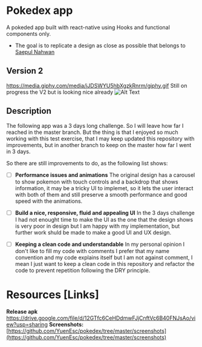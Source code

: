 
# Pokedex app
A pokeded app built with react-native using Hooks and functional components only.
 - The goal is to replicate a design as close as possible that belongs to  [Saepul Nahwan](https://dribbble.com/saepulnahwan23)
 
## Version 2
https://media.giphy.com/media/iJDSWYU5hbXgzkRnrm/giphy.gif
Still on progress the V2 but is looking nice already
![Alt Text](https://github.com/YuenEsc/react-native-pokedex)

## Description

The following app was a 3 days long challenge. So I will leave how far I reached in the master branch. But the thing is that I enjoyed so much working with this test exercise, that I may keep updated this repository with improvements, but in another branch to keep on the master how far I went in 3 days.

So there are still improvements to do, as the following list shows:

 - [ ] **Performance issues and animations** 
The original design has a carousel to show pokemon with touch controls and a backdrop that shows information, it may be a tricky  UI to implemet, so it lets the user interact with both of them and still preserve a smooth performance and good speed with the animations.
 - [ ] **Build a nice, responsive, fluid and appealing UI** 
In the 3 days challenge I had not enought time to make the UI as the one that the design shows is very poor in design but I am happy with my implementation, but further work shuld be made to make a good UI and UX design.
 - [ ] **Keeping a clean code and understandable** 
In my personal opinion I don't like to fill my code with comments I prefer that my name convention and my code explains itself but I am not against comment, I mean I just want to keep a clean code in this repository and refactor the code to prevent repetition following the DRY principle.




# Resources [Links]

**Release apk** 
https://drive.google.com/file/d/12GTfc6CeHDdmwFJjCnftVc6B40FNJsAo/view?usp=sharing
**Screenshots:**
[https://github.com/YuenEsc/pokedex/tree/master/screenshots](https://github.com/YuenEsc/pokedex/tree/master/screenshots)
